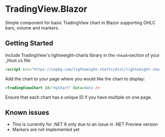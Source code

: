 # TradingView.Blazor

Simple component for basic TradingView chart in Blazor supporting OHLC bars, volume and markers.

## Getting Started

Include TradingView's lightweight-charts library in the `<head>`section of your _Host.cs file:
```html
<script src="https://unpkg.com/lightweight-charts/dist/lightweight-charts.standalone.production.js"></script>
```

Add the chart to your page where you would like the chart to display:
```html
<TradingViewChart Id="myChart" Data=data />
```

Ensure that each chart has a unique ID if you have multiple on one page.  

## Known issues
- This is currently for .NET 6 only due to an issue in .NET Preview version
- Markers are not implemented yet